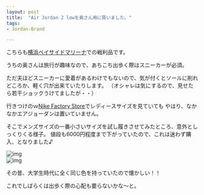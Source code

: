 ```yaml
---
layout: post
title:  "Air Jordan 2 lowを奥さん用に買いました。"
tags:
- Jordan-Brand

---
```

こちらも[横浜ベイサイドマリーナ](http://ybmarina.com)での戦利品です。

うちの奥さんは旅行が趣味なので、あちこち出歩く際はスニーカーが必須。

<!--
<a href="https://px.a8.net/svt/ejp?a8mat=2TIHV1+87WGFM+3LBA+609HT" target="_blank" rel="nofollow">
<img border="0" width="300" height="250" alt="" src="https://www25.a8.net/svt/bgt?aid=170504173497&wid=001&eno=01&mid=s00000016759001009000&mc=1"></a>
<img border="0" width="1" height="1" src="https://www12.a8.net/0.gif?a8mat=2TIHV1+87WGFM+3LBA+609HT" alt="">
-->

ただ夫ほどスニーカーに愛着があるわけでもないので、気が付くとソールに削れどころか、軽く穴が出来ていたりします。
（オシャレは気にするので、見せたら若干ショックうけてましたが・・）

行きつけのｗ[Nike Factory Store](http://www.31op.com/yokohama/shop/yok21010.html)でレディースサイズを見ていても
やはり、なかなかエアジョーダンは置いていません。

そこでメンズサイズの一番小さいサイズを試し履きさせてみたところ、意外としっくりくる様子。
値段も6000円程度まで下がっていたので、これは迷わず購入、となりました♪

![img](https://watarusuzuki.github.io/assets/images/myshoes/IMG_0568.JPG)  
![img](https://watarusuzuki.github.io/assets/images/myshoes/IMG_0569.JPG)  

その昔、大学生時代に全く同じ色を持っていたので懐かしい！！

これでしばらくは出歩く際の心配も要らないかな～と。

<!--
<table cellpadding="0" cellspacing="0" border="0" style=" border:1px solid #ccc; width:300px;"><tr style="border-style:none;"><td style="vertical-align:top; border-style:none; padding:10px; width:108px;"><a href="https://rpx.a8.net/svt/ejp?a8mat=2HSPW2+9XTJCI+2HOM+BWGDT&rakuten=y&a8ejpredirect=http%3A%2F%2Fhb.afl.rakuten.co.jp%2Fhgc%2Fg00qek54.2bo11c68.g00qek54.2bo12d0b%2Fa15082587770_2HSPW2_9XTJCI_2HOM_BWGDT%3Fpc%3Dhttp%253A%252F%252Fitem.rakuten.co.jp%252Fdolkick%252F832819-107%252F%26m%3Dhttp%253A%252F%252Fm.rakuten.co.jp%252Fdolkick%252Fi%252F10005236%252F" target="_blank" rel="nofollow"><img border="0" alt="" src="http://thumbnail.image.rakuten.co.jp/@0_mall/dolkick/cabinet/03527087/imgrc0067262719.jpg?_ex=128x128" /></a></td><td style="font-size:12px; vertical-align:middle; border-style:none; padding:10px;"><p style="padding:0; margin:0;"><a href="https://rpx.a8.net/svt/ejp?a8mat=2HSPW2+9XTJCI+2HOM+BWGDT&rakuten=y&a8ejpredirect=http%3A%2F%2Fhb.afl.rakuten.co.jp%2Fhgc%2Fg00qek54.2bo11c68.g00qek54.2bo12d0b%2Fa15082587770_2HSPW2_9XTJCI_2HOM_BWGDT%3Fpc%3Dhttp%253A%252F%252Fitem.rakuten.co.jp%252Fdolkick%252F832819-107%252F%26m%3Dhttp%253A%252F%252Fm.rakuten.co.jp%252Fdolkick%252Fi%252F10005236%252F" target="_blank" rel="nofollow">【値下げ！】NIKE AIR JORDAN 2 RETRO LOW (ナイキ エア ジョーダン 2 レトロ ロー)WHITE/UNIVERSITY BLUE-MIDNIGHT NAVY</a></p><p style="color:#666; margin-top:5px line-height:1.5;">価格:<span style="font-size:14px; color:#C00; font-weight:bold;">9,504円</span><br/><span style="font-size:10px; font-weight:normal;">(2017/5/5 11:40時点)</span><br/><span style="font-weight:bold;">感想(2件)</span></p></td></tr></table>

<table cellpadding="0" cellspacing="0" border="0" style=" border:1px solid #ccc; width:300px;"><tr style="border-style:none;"><td style="vertical-align:top; border-style:none; padding:10px; width:108px;"><a href="https://rpx.a8.net/svt/ejp?a8mat=2HSPW2+9XTJCI+2HOM+BWGDT&rakuten=y&a8ejpredirect=http%3A%2F%2Fhb.afl.rakuten.co.jp%2Fhgc%2Fg00q2mf4.2bo115e2.g00q2mf4.2bo12c7a%2Fa15082587770_2HSPW2_9XTJCI_2HOM_BWGDT%3Fpc%3Dhttp%253A%252F%252Fitem.rakuten.co.jp%252Flowtex%252F832819-107%252F%26m%3Dhttp%253A%252F%252Fm.rakuten.co.jp%252Flowtex%252Fi%252F10337756%252F" target="_blank" rel="nofollow"><img border="0" alt="" src="http://thumbnail.image.rakuten.co.jp/@0_mall/lowtex/cabinet/airjordan04/832819-107.jpg?_ex=128x128" /></a></td><td style="font-size:12px; vertical-align:middle; border-style:none; padding:10px;"><p style="padding:0; margin:0;"><a href="https://rpx.a8.net/svt/ejp?a8mat=2HSPW2+9XTJCI+2HOM+BWGDT&rakuten=y&a8ejpredirect=http%3A%2F%2Fhb.afl.rakuten.co.jp%2Fhgc%2Fg00q2mf4.2bo115e2.g00q2mf4.2bo12c7a%2Fa15082587770_2HSPW2_9XTJCI_2HOM_BWGDT%3Fpc%3Dhttp%253A%252F%252Fitem.rakuten.co.jp%252Flowtex%252F832819-107%252F%26m%3Dhttp%253A%252F%252Fm.rakuten.co.jp%252Flowtex%252Fi%252F10337756%252F" target="_blank" rel="nofollow">【毎日がお得！値下げプライス】NIKE AIR JORDAN 2 RETRO LOW ナイキ エア ジョーダン 2 レトロ ロー WHITE/UNIVERSITY BLUE/MIDNIGHT NAVY/INFRARED 23</a></p><p style="color:#666; margin-top:5px line-height:1.5;">価格:<span style="font-size:14px; color:#C00; font-weight:bold;">13,500円</span><br/><span style="font-size:10px; font-weight:normal;">(2017/5/5 11:51時点)</span><br/><span style="font-weight:bold;">感想(1件)</span></p></td></tr></table>
<img border="0" width="1" height="1" src="https://www16.a8.net/0.gif?a8mat=2HSPW2+9XTJCI+2HOM+BWGDT" alt="">
-->
